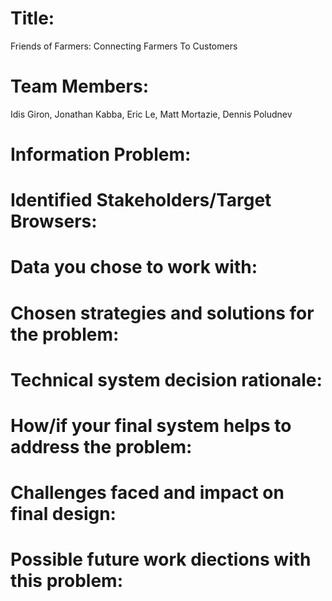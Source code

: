 # Title:
Friends of Farmers: Connecting Farmers To Customers 
# Team Members:
Idis Giron, Jonathan Kabba, Eric Le, Matt Mortazie, Dennis Poludnev
# Information Problem:

# Identified Stakeholders/Target Browsers:

# Data you chose to work with:

# Chosen strategies and solutions for the problem:

# Technical system decision rationale:

# How/if your final system helps to address the problem:

# Challenges faced and impact on final design:

# Possible future work diections with this problem:
